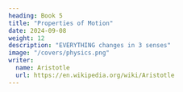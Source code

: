 ```yaml
---
heading: Book 5
title: "Properties of Motion"
date: 2024-09-08
weight: 12
description: "EVERYTHING changes in 3 senses"
image: "/covers/physics.png"
writer:
  name: Aristotle 
  url: https://en.wikipedia.org/wiki/Aristotle
---
```



